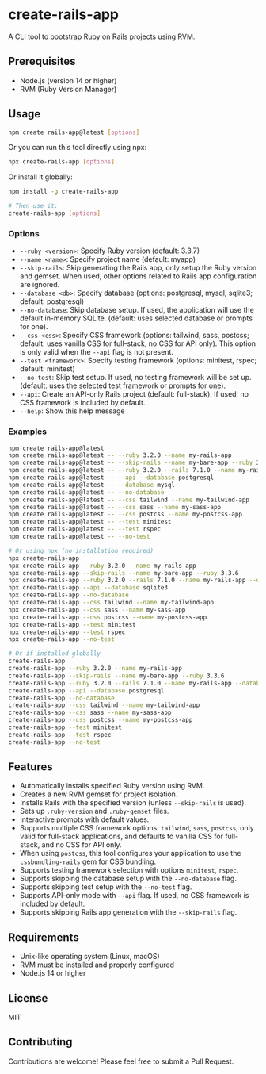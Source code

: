 # create-rails-app

A CLI tool to bootstrap Ruby on Rails projects using RVM.

## Prerequisites

- Node.js (version 14 or higher)
- RVM (Ruby Version Manager)

## Usage

```bash
npm create rails-app@latest [options]
```

Or you can run this tool directly using npx:

```bash
npx create-rails-app [options]
```

Or install it globally:

```bash
npm install -g create-rails-app

# Then use it:
create-rails-app [options]
```

### Options

- `--ruby <version>`: Specify Ruby version (default: 3.3.7)
- `--name <name>`: Specify project name (default: myapp)
- `--skip-rails`: Skip generating the Rails app, only setup the Ruby version and gemset. When used, other options related to Rails app configuration are ignored.
- `--database <db>`: Specify database (options: postgresql, mysql, sqlite3; default: postgresql)
- `--no-database`: Skip database setup. If used, the application will use the default in-memory SQLite. (default: uses selected database or prompts for one).
- `--css <css>`: Specify CSS framework (options: tailwind, sass, postcss; default: uses vanilla CSS for full-stack, no CSS for API only). This option is only valid when the `--api` flag is not present.
- `--test <framework>`: Specify testing framework (options: minitest, rspec; default: minitest)
- `--no-test`: Skip test setup. If used, no testing framework will be set up. (default: uses the selected test framework or prompts for one).
- `--api`: Create an API-only Rails project (default: full-stack). If used, no CSS framework is included by default.
- `--help`: Show this help message

### Examples

```bash
npm create rails-app@latest
npm create rails-app@latest -- --ruby 3.2.0 --name my-rails-app
npm create rails-app@latest -- --skip-rails --name my-bare-app --ruby 3.3.6
npm create rails-app@latest -- --ruby 3.2.0 --rails 7.1.0 --name my-rails-app --database postgresql
npm create rails-app@latest -- --api --database postgresql
npm create rails-app@latest -- --database mysql
npm create rails-app@latest -- --no-database
npm create rails-app@latest -- --css tailwind --name my-tailwind-app
npm create rails-app@latest -- --css sass --name my-sass-app
npm create rails-app@latest -- --css postcss --name my-postcss-app
npm create rails-app@latest -- --test minitest
npm create rails-app@latest -- --test rspec
npm create rails-app@latest -- --no-test

# Or using npx (no installation required)
npx create-rails-app
npx create-rails-app --ruby 3.2.0 --name my-rails-app
npx create-rails-app --skip-rails --name my-bare-app --ruby 3.3.6
npx create-rails-app --ruby 3.2.0 --rails 7.1.0 --name my-rails-app --database sqlite3
npx create-rails-app --api --database sqlite3
npx create-rails-app --no-database
npx create-rails-app --css tailwind --name my-tailwind-app
npx create-rails-app --css sass --name my-sass-app
npx create-rails-app --css postcss --name my-postcss-app
npx create-rails-app --test minitest
npx create-rails-app --test rspec
npx create-rails-app --no-test

# Or if installed globally
create-rails-app
create-rails-app --ruby 3.2.0 --name my-rails-app
create-rails-app --skip-rails --name my-bare-app --ruby 3.3.6
create-rails-app --ruby 3.2.0 --rails 7.1.0 --name my-rails-app --database postgresql
create-rails-app --api --database postgresql
create-rails-app --no-database
create-rails-app --css tailwind --name my-tailwind-app
create-rails-app --css sass --name my-sass-app
create-rails-app --css postcss --name my-postcss-app
create-rails-app --test minitest
create-rails-app --test rspec
create-rails-app --no-test
```

## Features

- Automatically installs specified Ruby version using RVM.
- Creates a new RVM gemset for project isolation.
- Installs Rails with the specified version (unless `--skip-rails` is used).
- Sets up `.ruby-version` and `.ruby-gemset` files.
- Interactive prompts with default values.
- Supports multiple CSS framework options: `tailwind`, `sass`, `postcss`, only valid for full-stack applications, and defaults to vanilla CSS for full-stack, and no CSS for API only.
- When using `postcss`, this tool configures your application to use the `cssbundling-rails` gem for CSS bundling.
- Supports testing framework selection with options `minitest`, `rspec`.
- Supports skipping the database setup with the `--no-database` flag.
- Supports skipping test setup with the `--no-test` flag.
- Supports API-only mode with `--api` flag. If used, no CSS framework is included by default.
- Supports skipping Rails app generation with the `--skip-rails` flag.

## Requirements

- Unix-like operating system (Linux, macOS)
- RVM must be installed and properly configured
- Node.js 14 or higher

## License

MIT

## Contributing

Contributions are welcome! Please feel free to submit a Pull Request.
